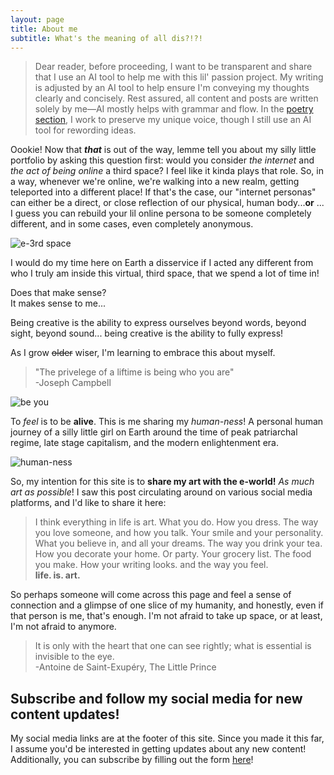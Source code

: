 ```yaml
---
layout: page
title: About me
subtitle: What's the meaning of all dis?!?!
---
```


> Dear reader, before proceeding, I want to be transparent and share that I use an AI tool to help me with this lil' passion project.  My writing is adjusted by an AI tool to help ensure I'm conveying my thoughts clearly and concisely. Rest assured, all content and posts are written solely by me—AI mostly helps with grammar and flow. In the [poetry section](https://liezzzlll.github.io/liezzzlll/poetry/), I work to preserve my unique voice, though I still use an AI tool for rewording ideas. 

Oookie! Now that _**that**_ is out of the way, lemme tell you about my silly little portfolio by asking this question first: would you consider _the internet_ and _the act of being online_ a third space? I feel like it kinda plays that role. So, in a way, whenever we're online, we're walking into a new realm, getting teleported into a different place! If that's the case, our "internet personas" can either be a direct, or close reflection of our physical, human body...**or** ... I guess you can rebuild your lil online persona to be someone completely different, and in some cases, even completely anonymous. 
<div id="thirdspace">
    <img src="{{ '/assets/img/e3rdspace.png' | prepend: site.baseurl }}" alt="e-3rd space">
</div>

I would do my time here on Earth a disservice if I acted any different from who I truly am inside this virtual, third space, that we spend a lot of time in!

Does that make sense?\
It makes sense to me...

Being creative is the ability to express ourselves beyond words, beyond sight, beyond sound... being creative is the ability to fully express!

As I grow <s>older</s> wiser, I'm learning to embrace this about myself.   

> "The privelege of a liftime is being who you are"\
> -Joseph Campbell

<div id="beyou">
    <img src="{{ '/assets/img/bu.jpg' | prepend: site.baseurl }}" alt="be you">
</div>

To <i>feel</i> is to be <b>alive</b>. This is me sharing my <i>human-ness</i>! A personal human journey of a silly little girl on Earth around the time of peak patriarchal regime, late stage capitalism, and the modern enlightenment era.  
 
<div id="humanness">
    <img src="{{ '/assets/img/humanness.dall-e.png' | prepend: site.baseurl }}" alt="human-ness">
</div>

So, my intention for this site is to **share my art with the e-world!** _As much art as possible_! I saw this post circulating around on various social media platforms, and I'd like to share it here:
> I think everything in life is art. What you do. How you dress. The way you love someone, and how you talk. Your smile and your personality. What you believe in, and all your dreams. The way you drink your tea. How you decorate your home. Or party. Your grocery list. The food you make. How your writing looks. and the way you feel.\
>**life. is. art.** 

So perhaps someone will come across this page and feel a sense of connection and a glimpse of one slice of my humanity, and honestly, even if that person is me, that's enough. I'm not afraid to take up space, or at least, I'm not afraid to anymore.  

> It is only with the heart that one can see rightly; what is essential is invisible to the eye.\
> -Antoine de Saint-Exupéry, The Little Prince

## Subscribe and follow my social media for new content updates!
My social media links are at the footer of this site.  Since you made it this far, I assume you'd be interested in getting updates about any new content! Additionally, you can subscribe by filling out the form [here](https://liezzzlll.github.io/liezzzlll/subscribe/)!